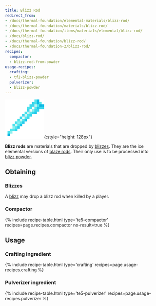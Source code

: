 ```yaml
---
title: Blizz Rod
redirect_from:
- /docs/thermal-foundation/elemental-materials/blizz-rod/
- /docs/thermal-foundation/materials/blizz-rod/
- /docs/thermal-foundation/items/materials/elemental/blizz-rod/
- /docs/blizz-rod/
- /docs/thermal-foundation/blizz-rod/
- /docs/thermal-foundation-2/blizz-rod/
recipes:
  compactor:
  - blizz-rod-from-powder
usage-recipes:
  crafting:
  - tf2-blizz-powder
  pulverizer:
  - blizz-powder
---
```


![Blizz rod](/assets/images/thermal-foundation-2/blizz-rod.png){:style="height: 128px"}


**Blizz rods** are materials that are dropped by [blizzes](/docs/1.12/thermal-foundation-2/blizz/). They
are the ice elemental versions of [blaze
rods](https://minecraft.gamepedia.com/Blaze_Rod). Their only use is to be
processed into [blizz powder](/docs/1.12/thermal-foundation-2/blizz-powder/).


Obtaining
---------

### Blizzes
A [blizz](/docs/1.12/thermal-foundation-2/blizz/) may drop a blizz rod when killed by a player.

### Compactor
{% include recipe-table.html type='te5-compactor' recipes=page.recipes.compactor no-result=true %}


Usage
-----

### Crafting ingredient
{% include recipe-table.html type='crafting' recipes=page.usage-recipes.crafting %}

### Pulverizer ingredient
{% include recipe-table.html type='te5-pulverizer' recipes=page.usage-recipes.pulverizer %}
